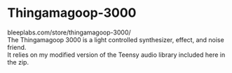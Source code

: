 # Thingamagoop-3000<br>
bleeplabs.com/store/thingamagoop-3000/<br>
The Thingamagoop 3000 is a light controlled synthesizer, effect, and noise friend.<br>
It relies on my modified version of the Teensy audio library included here in the zip. <br>

